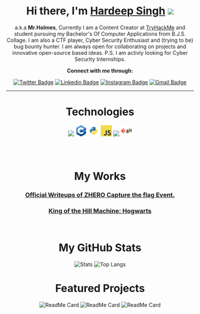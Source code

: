 <h1 align="center" height='30'>Hi there, I'm <a href="https://holmes-py.github.io/" target="_blank">Hardeep Singh</a> 
<img src='https://media.giphy.com/media/bcKmIWkUMCjVm/giphy.gif' width='200' ></h1> 
<div align="center">
  </div>
  <div align="center">
  <p>a.k.a <b>Mr.Holmes</b>, Currently I am a Content Creator at  <a href="https://tryhackme.com/">TryHackMe</a> and student pursuing my Bachelor's Of Computer Applications from B.J.S. Collage. I am also a CTF player, Cyber Security Enthusiast and (trying to be) bug bounty hunter. I am always open for collaborating on projects and innovative open-source based ideas.
  P.S. I am activly looking for Cyber Security Internships.</p>
  
  <p><b>Connect with me through:</b></p>
  
[![Twitter Badge](https://img.shields.io/badge/-Mr.Holmes-blue?style=for-the-badge&logo=twitter&logoColor=white&link=https://twitter.com/__MrHolmes)](https://twitter.com/__MrHolmes)
[![Linkedin Badge](https://img.shields.io/badge/-Mr.Holmes-blue?style=for-the-badge&logo=Linkedin&logoColor=white&link=https://www.linkedin.com/in/hardeep-singh-/)](https://www.linkedin.com/in/hardeep-singh-/)
[![Instagram Badge](https://img.shields.io/badge/-Mr.Holmes-purple?style=for-the-badge&logo=instagram&logoColor=white&link=https://www.instagram.com/__MrHolmes)](https://www.instagram.com/__MrHolmes)
[![Gmail Badge](https://img.shields.io/badge/-hp95565@gmail.com-c14438?style=for-the-badge&logo=Gmail&logoColor=white&link=mailto:hp95565@gmail.com)](mailto:hp95565@gmail.com)  
<hr>

<h1>Technologies</h1>

<img height="30" src="https://upload.wikimedia.org/wikipedia/commons/thumb/2/20/Bash_Logo_black_and_white_icon_only.svg/1200px-Bash_Logo_black_and_white_icon_only.svg.png"> <img height="30" src="https://raw.githubusercontent.com/github/explore/80688e429a7d4ef2fca1e82350fe8e3517d3494d/topics/cpp/cpp.png"> <img height="30" src="https://raw.githubusercontent.com/github/explore/80688e429a7d4ef2fca1e82350fe8e3517d3494d/topics/python/python.png"> <img height="30" src="https://raw.githubusercontent.com/github/explore/80688e429a7d4ef2fca1e82350fe8e3517d3494d/topics/javascript/javascript.png"> <img height="30" src="https://www.docker.com/sites/default/files/d8/styles/role_icon/public/2019-07/Moby-logo.png"> <img height="30" src="https://raw.githubusercontent.com/github/explore/80688e429a7d4ef2fca1e82350fe8e3517d3494d/topics/git/git.png">

<br><br>
  
<h1>My Works</h1>
<h3><a href="https://www.mr-holmes.ml/Articles" target="_blank"> Official Writeups of ZHERO Capture the flag Event.</a></h3>
<h3><a href="https://tryhackme.com/games/koth/" target="_blank"> King of the Hill Machine: Hogwarts</a></h3>
<br>
<h1>My GitHub Stats</h1>

![Stats](https://github-readme-stats.vercel.app/api?username=holmes-py&show_icons=true&hide_border=true&count_private=true&theme=vue-dark)
![Top Langs](https://github-readme-stats.vercel.app/api/top-langs/?username=holmes-py&count_private=true&theme=vue-dark&layout=compact)
<br>
<h1>Featured Projects</h1>

![ReadMe Card](https://github-readme-stats.vercel.app/api/pin/?username=holmes-py&repo=KoTH-counter&theme=vue-dark)
![ReadMe Card](https://github-readme-stats.vercel.app/api/pin/?username=holmes-py&repo=King-of-the-hill&theme=vue-dark)
![ReadMe Card](https://github-readme-stats.vercel.app/api/pin/?username=holmes-py&repo=subdomain-check&theme=vue-dark)

</div>
